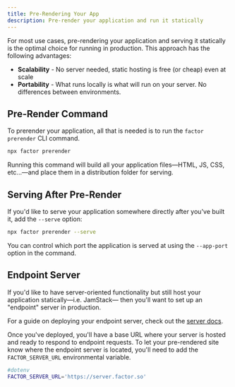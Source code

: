 ```yaml
---
title: Pre-Rendering Your App
description: Pre-render your application and run it statically
---
```


For most use cases, pre-rendering your application and serving it statically is the optimal choice for running in production. This approach has the following advantages:

- **Scalability** - No server needed, static hosting is free (or cheap) even at scale
- **Portability** - What runs locally is what will run on your server. No differences between environments.

## Pre-Render Command

To prerender your application, all that is needed is to run the `factor prerender` CLI command.

```bash
npx factor prerender
```

Running this command will build all your application files&mdash;HTML, JS, CSS, etc...&mdash;and place them in a distribution folder for serving.

## Serving After Pre-Render

If you'd like to serve your application somewhere directly after you've built it, add the `--serve` option:

```bash
npx factor prerender --serve
```

You can control which port the application is served at using the `--app-port` option in the command.

## Endpoint Server

If you'd like to have server-oriented functionality but still host your application statically&mdash;i.e. JamStack&mdash; then you'll want to set up an "endpoint" server in production.

For a guide on deploying your endpoint server, check out the [server docs](./server).

Once you've deployed, you'll have a base URL where your server is hosted and ready to respond to endpoint requests. To let your pre-rendered site know where the endpoint server is located, you'll need to add the `FACTOR_SERVER_URL` environmental variable.

```bash
#dotenv
FACTOR_SERVER_URL='https://server.factor.so'
```
